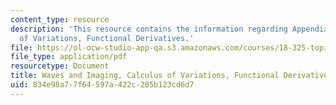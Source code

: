 ```yaml
---
content_type: resource
description: 'This resource contains the information regarding Appendix A: Calculus
  of Variations, Functional Derivatives.'
file: https://ol-ocw-studio-app-qa.s3.amazonaws.com/courses/18-325-topics-in-applied-mathematics-waves-and-imaging-fall-2015/834e98a77f64597a422c205b123cd6d7_MIT18_325F15_Appendix_A.pdf
file_type: application/pdf
resourcetype: Document
title: Waves and Imaging, Calculus of Variations, Functional Derivatives
uid: 834e98a7-7f64-597a-422c-205b123cd6d7
---
```

